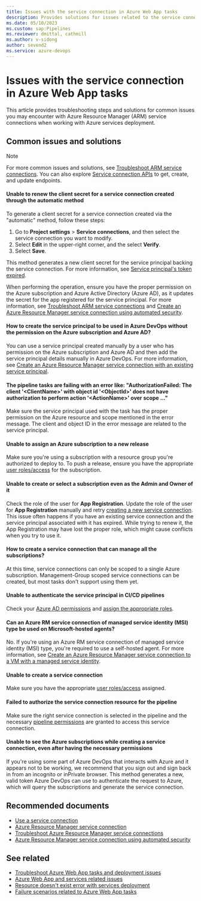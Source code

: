 ```yaml
---
title: Issues with the service connection in Azure Web App tasks
description: Provides solutions for issues related to the service connection in Azure Web App tasks.
ms.date: 05/10/2023
ms.custom: sap:Pipelines
ms.reviewer: dmittal, cathmill
ms.author: v-sidong
author: sevend2
ms.service: azure-devops
---
```

# Issues with the service connection in Azure Web App tasks

This article provides troubleshooting steps and solutions for common issues you may encounter with Azure Resource Manager (ARM) service connections when working with Azure services deployment.

## Common issues and solutions

> [!NOTE]
> For more common issues and solutions, see [Troubleshoot ARM service connections](/azure/devops/pipelines/release/azure-rm-endpoint). You can also explore [Service connection APIs](/rest/api/azure/devops/serviceendpoint/endpoints) to get, create, and update endpoints.

#### Unable to renew the client secret for a service connection created through the automatic method

To generate a client secret for a service connection created via the "automatic" method, follow these steps:

1. Go to **Project settings** > **Service connections**, and then select the service connection you want to modify.
1. Select **Edit** in the upper-right corner, and the select **Verify**.
1. Select **Save**.

This method generates a new client secret for the service principal backing the service connection. For more information, see [Service principal's token expired](/azure/devops/pipelines/release/azure-rm-endpoint#service-principals-token-expired).

When performing the operation, ensure you have the proper permission on the Azure subscription and Azure Active Directory (Azure AD), as it updates the secret for the app registered for the service principal. For more information, see [Troubleshoot ARM service connections](/azure/devops/pipelines/release/azure-rm-endpoint#what-happens-when-you-create-a-resource-manager-service-connection) and [Create an Azure Resource Manager service connection using automated security](/azure/devops/pipelines/library/connect-to-azure#create-an-azure-resource-manager-service-connection-using-automated-security).

#### How to create the service principal to be used in Azure DevOps without the permission on the Azure subscription and Azure AD?

You can use a service principal created manually by a user who has permission on the Azure subscription and Azure AD and then add the service principal details manually in Azure DevOps. For more information, see [Create an Azure Resource Manager service connection with an existing service principal](/azure/devops/pipelines/library/connect-to-azure#create-an-azure-resource-manager-service-connection-with-an-existing-service-principal).

#### The pipeline tasks are failing with an error like: "AuthorizationFailed: The client '\<ClientName\>' with object id '\<ObjectId\>' does not have authorization to perform action '\<ActionName\>' over scope …"

Make sure the service principal used with the task has the proper permission on the Azure resource and scope mentioned in the error message. The client and object ID in the error message are related to the service principal.

#### Unable to assign an Azure subscription to a new release

Make sure you're using a subscription with a resource group you're authorized to deploy to. To push a release, ensure you have the appropriate [user roles/access](/azure/role-based-access-control/rbac-and-directory-admin-roles) for the subscription.  

#### Unable to create or select a subscription even as the Admin and Owner of it

Check the role of the user for **App Registration**. Update the role of the user for **App Registration** manually and retry [creating a new service connection](/azure/devops/pipelines/library/service-endpoints#create-a-service-connection). This issue often happens if you have an existing service connection and the service principal associated with it has expired. While trying to renew it, the App Registration may have lost the proper role, which might cause conflicts when you try to use it.  

#### How to create a service connection that can manage all the subscriptions?

At this time, service connections can only be scoped to a single Azure subscription. Management-Group scoped service connections can be created, but most tasks don't support using them yet.

#### Unable to authenticate the service principal in CI/CD pipelines

Check your [Azure AD permissions](/azure/active-directory/develop/howto-create-service-principal-portal#check-azure-ad-permissions) and [assign the appropriate roles](/azure/active-directory/fundamentals/active-directory-users-assign-role-azure-portal).  

#### Can an Azure RM service connection of managed service identity (MSI) type be used on Microsoft-hosted agents?

No. If you're using an Azure RM service connection of managed service identity (MSI) type, you're required to use a self-hosted agent. For more information, see [Create an Azure Resource Manager service connection to a VM with a managed service identity](/azure/devops/pipelines/library/connect-to-azure#create-an-azure-resource-manager-service-connection-to-a-vm-with-a-managed-service-identity).  

#### Unable to create a service connection

Make sure you have the appropriate [user roles/access](/azure/role-based-access-control/rbac-and-directory-admin-roles) assigned.  

#### Failed to authorize the service connection resource for the pipeline

Make sure the right service connection is selected in the pipeline and the necessary [pipeline permissions](/azure/devops/pipelines/library/service-endpoints#pipeline-permissions) are granted to access this service connection.  

#### Unable to see the Azure subscriptions while creating a service connection, even after having the necessary permissions

If you're using some part of Azure DevOps that interacts with Azure and it appears not to be working, we recommend that you sign out and sign back in from an incognito or inPrivate browser. This method generates a new, valid token Azure DevOps can use to authenticate the request to Azure, which will query the subscriptions and generate the service connection.

## Recommended documents

- [Use a service connection](/azure/devops/pipelines/library/service-endpoints#use-a-service-connection)
- [Azure Resource Manager service connection](/azure/devops/pipelines/library/connect-to-azure)
- [Troubleshoot Azure Resource Manager service connections](/azure/devops/pipelines/release/azure-rm-endpoint)
- [Azure Resource Manager service connection using automated security](/azure/devops/pipelines/library/connect-to-azure#create-an-azure-resource-manager-service-connection-using-automated-security)

## See related

- [Troubleshoot Azure Web App tasks and deployment issues](troubleshoot-azure-web-apps-tasks-deployments.md)
- [Azure Web App and services related issues](azure-web-app-services-related-issues.md)
- [Resource doesn't exist error with services deployment](resource-not-exist-error-services-deployment.md)
- [Failure scenarios related to Azure Web App tasks](failure-scenarios-related-azure-web-app-tasks.md)
